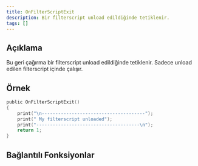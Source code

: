 ```yaml
---
title: OnFilterScriptExit
description: Bir filterscript unload edildiğinde tetiklenir.
tags: []
---
```


## Açıklama

Bu geri çağırma bir filterscript unload edildiğinde tetiklenir. Sadece unload edilen filterscript içinde çalışır.

## Örnek

```c
public OnFilterScriptExit()
{
    print("\n--------------------------------------");
    print(" My filterscript unloaded");
    print("--------------------------------------\n");
    return 1;
}
```

## Bağlantılı Fonksiyonlar

